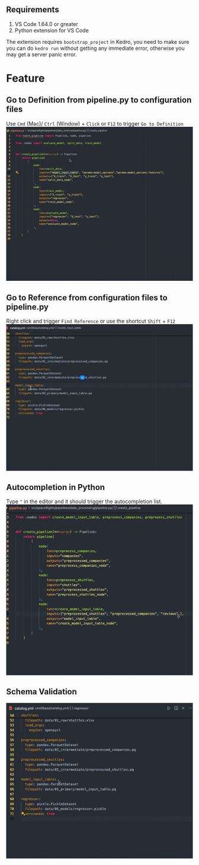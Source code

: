 ## Requirements

1. VS Code 1.64.0 or greater
1. Python extension for VS Code

The extension requires `bootstrap_project` in Kedro, you need to make sure you can do `kedro run` without getting any immediate error, otherwise you may get a server panic error.


# Feature
## Go to Definition from pipeline.py to configuration files
Use `Cmd` (Mac)/ `Ctrl` (Window) + `Click` or `F12` to trigger `Go to Definition`
![go to definition](assets/lsp-go-to-definition.gif)

## Go to Reference from configuration files to pipeline.py
Right click and trigger `Find Reference` or use the shortcut `Shift` + `F12`
![find reference](assets/lsp-find-reference.gif)

## Autocompletion in Python
Type `"` in the editor and it should trigger the autocompletion list.
![autocompletion](assets/lsp-autocompletion.gif)

## Schema Validation
![schema valiadtion](assets/lsp-schema-validation.gif)